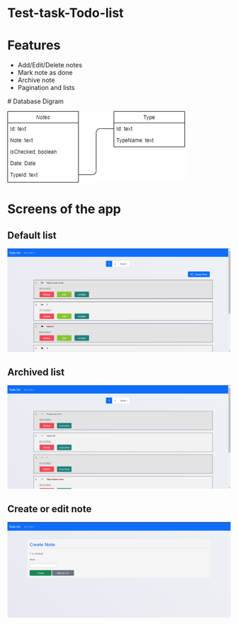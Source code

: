 # Test-task-Todo-list

# Features
<ul>
<li>Add/Edit/Delete notes</li>
<li>Mark note as done</li>
<li>Archive note</li>
<li>Pagination and lists</li>
</ul>
# Database Digram

![](https://github.com/slezyradosti/Test-task-Todo-list/blob/main/picturesOfTheApp/dbDiagram.png)

# Screens of the app

## Default list

![](https://github.com/slezyradosti/Test-task-Todo-list/blob/main/picturesOfTheApp/defaultList.png)

## Archived list

![](https://github.com/slezyradosti/Test-task-Todo-list/blob/main/picturesOfTheApp/archiveList.png)


## Create or edit note

![](https://github.com/slezyradosti/Test-task-Todo-list/blob/main/picturesOfTheApp/createOrEditNote.png)


